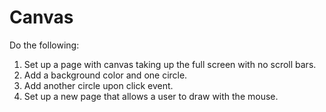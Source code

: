 # Canvas

Do the following:

1.  Set up a page with canvas taking up the full screen with no scroll bars.
2.  Add a background color and one circle.
3.  Add another circle upon click event.
4.  Set up a new page that allows a user to draw with the mouse.
